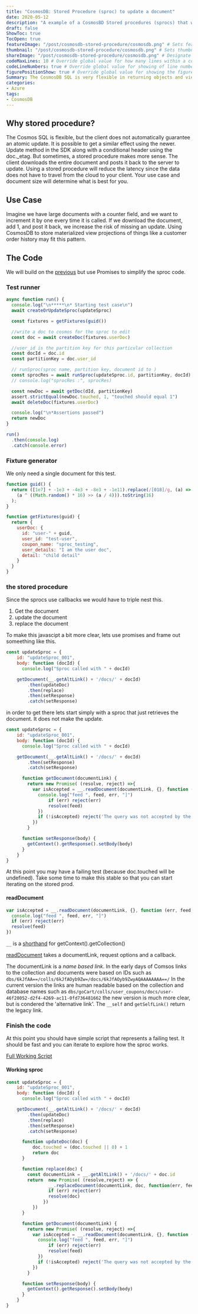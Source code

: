 ```yaml
---
title: "CosmosDB: Stored Procedure (sproc) to update a document"
date: 2020-05-12
description: "A example of a CosmosBD Stored procedures (sprocs) that will do an atomic update."
draft: false
ShowToc: true
TocOpen: true
featureImage: "/post/cosmosdb-stored-procedure/cosmosdb.png" # Sets featured image on blog post.
thumbnail: "/post/cosmosdb-stored-procedure/cosmosdb.png" # Sets thumbnail image appearing inside card on homepage.
shareImage: "/post/cosmosdb-stored-procedure/cosmosdb.png" # Designate a separate image for social media sharing.
codeMaxLines: 10 # Override global value for how many lines within a code block before auto-collapsing.
codeLineNumbers: true # Override global value for showing of line numbers within code block.
figurePositionShow: true # Override global value for showing the figure label.
Summary: The CosmosDB SQL is very flexible in returning objects and view projections, but it cannot Update documents via its SQL dialect.
categories:
- Azure
tags:
- CosmosDB
---
```


## Why stored procedure?

The Cosmos SQL is flexible, but the client does not automatically guarantee an atomic update. It is possible to get a similar effect using the newer. Update method in the SDK along with a conditional header using the doc._etag. But sometimes, a stored procedure makes more sense.
The client downloads the entire document and posts it back to the server to update. Using a stored procedure will reduce the latency since the data does not have to travel from the cloud to your client. Your use case and document size will determine what is best for you.


## Use Case

Imagine we have large documents with a counter field, and we want to increment it by one every time it is called. If we download the document, add 1, and post it back, we increase the risk of missing an update. Using CosmosDB to store materialized view projections of things like a customer order history may fit this pattern.

## The Code

We will build on the [previous](../merge-sproc/) but use Promises to simplify the sproc code.


### Test runner

```js
async function run() {
  console.log("\n*****\n* Starting test case\n")
  await createOrUpdateSproc(updateSproc)

  const fixtures = getFixtures(guid())

  //write a doc to cosmos for the sproc to edit  
  const doc = await createDoc(fixtures.userDoc)

  //user_id is the partition key for this particular collection
  const docId = doc.id
  const partitionKey = doc.user_id

  // runSproc(sproc name, partition key, document id to )
  const sprocRes = await runSproc(updateSproc.id, partitionKey, docId)
  // console.log("sprocRes :", sprocRes)

  const newDoc = await getDoc(dId, partitionKey)
  assert.strictEqual(newDoc.touched, 1, "touched should equal 1")
  await deleteDoc(fixtures.userDoc)

  console.log("\n*Assertions passed")
  return newDoc
}

run()
  .then(console.log)
  .catch(console.error)
```

### Fixture generator

We only need a single document for this test.


```js
function guid() {
  return ([1e7] + -1e3 + -4e3 + -8e3 + -1e11).replace(/[018]/g, (a) =>
    (a ^ ((Math.random() * 16) >> (a / 4))).toString(16)
  );
}

function getFixtures(guid) {
  return {
    userDoc: {
      id: "user-" + guid,
      user_id: "test-user",
      coupon_name: "sproc_testing",
      user_details: "I am the user doc",
      detail: "child detail"
    }
  }
}
```

### the stored procedure

Since the sprocs use callbacks we would have to triple nest this.
1. Get the document
2. update the document
3. replace the document

To make this javascipt a bit more clear, lets use promises and frame out someething like this.

```js
const updateSproc = {
    id: "updateSproc_001",
    body: function (docId) {
      console.log("Sproc called with " + docId)

    getDocument(__.getAltLink() + '/docs/' + docId)
        .then(updateDoc)
        .then(replace)
        .then(setResponse)
        .catch(setResponse)
```

in order to get there lets start simply with a sproc that just retrieves the document. It does not make the update.

```js
const updateSproc = {
    id: "updateSproc_001",
    body: function (docId) {
      console.log("Sproc called with " + docId)

    getDocument(__.getAltLink() + '/docs/' + docId)
        .then(setResponse)
        .catch(setResponse)

      function getDocument(documentLink) {
        return new Promise( (resolve, reject) =>{
          var isAccepted = __.readDocument(documentLink, {}, function (err, feed, options) { 
            console.log("feed ", feed, err, "]")
                if (err) reject(err)
                resolve(feed)
            })
            if (!isAccepted) reject('The query was not accepted by the server.')
          })
        }

      function setResponse(body) {
        getContext().getResponse().setBody(body)
      }
    }
}
```

At this point you may have a failing test (because doc.touched will be undefined). Take some time to make this stable so that you can start iterating on the stored prod.

#### readDocument
```js
var isAccepted = __.readDocument(documentLink, {}, function (err, feed, options) { 
  console.log("feed ", feed, err, "]")
  if (err) reject(err)
  resolve(feed)
})
```

`__` is a [shorthand](http://azure.github.io/azure-cosmosdb-js-server/-__object.html) for getContext().getCollection()

[readDocument](http://azure.github.io/azure-cosmosdb-js-server/Collection.html#readDocument) takes a documentLink, request options and a callback.

The documentLink is a _name based link_.  In the early days of Comsos links to the collection and documents were based on IDs such as `dbs/6kJfAA==/colls/6kJfAOyb9Zw=/docs/6kJfAOyb9ZwyAQAAAAAAAA==/`
In the current version the links are human readable based on the collection and database names such as `dbs/goCart/colls/user_coupons/docs/user-46f28052-d2f4-4269-ac11-0fd736481662`
the new version is much more clear, but is condered the 'alternative link'.  The `__self` and `getSelfLink()` return the legacy link.

### Finish the code

At this point you should have simple script that represents a failing test. It should be fast and you can iterate to explore how the sproc works.

[Full Working Script](https://gist.github.com/aheld/ab59bce3bd3b3d1115adbae7d6ca65be)

#### Working sproc

```js
const updateSproc = {
    id: "updateSproc_001",
    body: function (docId) {
      console.log("Sproc called with " + docId)

    getDocument(__.getAltLink() + '/docs/' + docId)
        .then(updateDoc)
        .then(replace)
        .then(setResponse)
        .catch(setResponse)

      function updateDoc(doc) {
          doc.touched = (doc.touched || 0) + 1
          return doc
      }  

      function replace(doc) { 
        const documentLink = __.getAltLink() + '/docs/' + doc.id
        return  new Promise( (resolve,reject) => {
                __.replaceDocument(documentLink, doc, function(err, feed){
                if (err) reject(err)
                resolve(doc)
              })
          })
      }

      function getDocument(documentLink) {
        return new Promise( (resolve, reject) =>{
          var isAccepted = __.readDocument(documentLink, {}, function (err, feed, options) { 
            console.log("feed ", feed, err, "]")
                if (err) reject(err)
                resolve(feed)
            })
            if (!isAccepted) reject('The query was not accepted by the server.')
          })
        }

      function setResponse(body) {
        getContext().getResponse().setBody(body)
      }
    }
}
```
